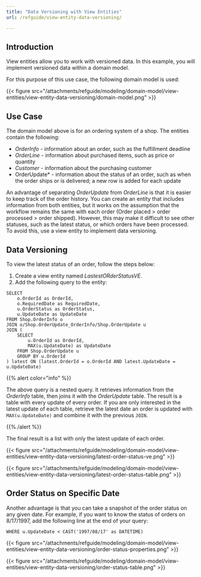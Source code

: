 ```yaml
---
title: "Data Versioning with View Entities"
url: /refguide/view-entity-data-versioning/

---
```


## Introduction

View entities allow you to work with versioned data. In this example, you will implement versioned data within a domain model. 

For this purpose of this use case, the following domain model is used:

{{< figure src="/attachments/refguide/modeling/domain-model/view-entities/view-entity-data-versioning/domain-model.png" >}}

## Use Case

The domain model above is for an ordering system of a shop. The entities contain the following:

* *OrderInfo* - information about an order, such as the fulfillment deadline 
* *OrderLine* -  information about purchased items, such as price or quantity
* *Customer* - information about the purchasing customer 
* OrderUpdate* - information about the status of an order, such as when the order ships or is delivered; a new row is added for each update

An advantage of separating *OrderUpdate* from *OrderLine* is that it is easier to keep track of the order history. You can create an entity that includes information from both entities, but it works on the assumption that the workflow remains the same with each order (Order placed > order processed > order shipped). However, this may make it difficult to see other statuses, such as the latest status, or which orders have been processed. To avoid this, use a view entity to implement data versioning.

## Data Versioning

To view the latest status of an order, follow the steps below:

1. Create a view entity named *LastestORderStatusVE*.
2. Add the following query to the entity:

```
SELECT
    o.OrderId as OrderId,
    o.RequiredDate as RequiredDate,
    u.OrderStatus as OrderStatus,
    u.UpdateDate as UpdateDate
FROM Shop.OrderInfo o
JOIN o/Shop.OrderUpdate_OrderInfo/Shop.OrderUpdate u
JOIN (
    SELECT
        u.OrderId as OrderId,
        MAX(u.UpdateDate) as UpdateDate
    FROM Shop.OrderUpdate u
    GROUP BY u.OrderId
) latest ON (latest.OrderId = o.OrderId AND latest.UpdateDate = u.UpdateDate)
```

{{% alert color="info" %}}

The above query is a nested query. It retrieves information from the *OrderInfo* table, then joins it with the *OrderUpdate* table. The result is a table with every update of every order. If you are only interested in the latest update of each table, retrieve the latest date an order is updated with `MAX(u.UpdateDate)` and combine it with the previous `JOIN`.

{{% /alert %}}

The final result is a list with only the latest update of each order.

{{< figure src="/attachments/refguide/modeling/domain-model/view-entities/view-entity-data-versioning/latest-order-status-ve.png" >}}

{{< figure src="/attachments/refguide/modeling/domain-model/view-entities/view-entity-data-versioning/latest-order-status-table.png" >}}

## Order Status on Specific Date

Another advantage is that you can take a snapshot of the order status on any given date. For example, if you want to know the status of orders on 8/17/1997, add the following line at the end of your query:

```
WHERE u.UpdateDate < CAST('1997/08/17' as DATETIME)
```

{{< figure src="/attachments/refguide/modeling/domain-model/view-entities/view-entity-data-versioning/order-status-properties.png" >}}

{{< figure src="/attachments/refguide/modeling/domain-model/view-entities/view-entity-data-versioning/order-status-table.png" >}}